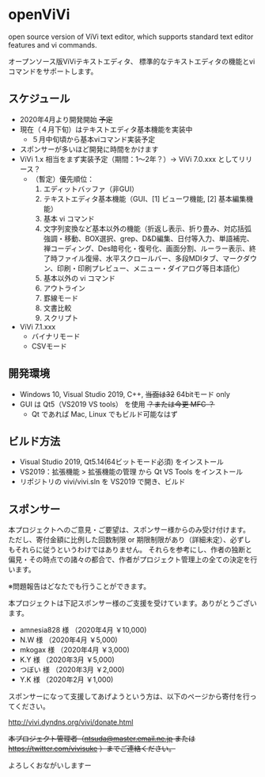 # openViVi
open source version of ViVi text editor, which supports standard text editor features and vi commands.

オープンソース版ViViテキストエディタ、
標準的なテキストエディタの機能とviコマンドをサポートします。

## スケジュール
- 2020年4月より開発開始 ~~予定~~
- 現在（４月下旬）はテキストエディタ基本機能を実装中
  - ５月中旬頃から基本viコマンド実装予定
- スポンサーが多いほど開発に時間をかけます
- ViVi 1.x 相当をまず実装予定（期間：1～2年？）→ ViVi 7.0.xxx としてリリース？
  - （暫定）優先順位：
    1. エディットバッファ（非GUI）
    1. テキストエディタ基本機能（GUI、[1] ビューワ機能, [2] 基本編集機能）
    1. 基本 vi コマンド
    1. 文字列変換など基本以外の機能（折返し表示、折り畳み、対応括弧強調・移動、BOX選択、grep、D&D編集、日付等入力、単語補完、禅コーディング、Des暗号化・復号化、画面分割、ルーラー表示、終了時ファイル復帰、水平スクロールバー、多段MDIタブ、マークダウン、印刷・印刷プレビュー、メニュー・ダイアログ等日本語化）
    1. 基本以外の vi コマンド
    1. アウトライン
    1. 罫線モード
    1. 文書比較
    1. スクリプト
- ViVi 7.1.xxx
  - バイナリモード
  - CSVモード

## 開発環境
- Windows 10, Visual Studio 2019, C++, ~~当面は32~~ 64bitモード only
- GUI は Qt5（VS2019 VS tools） を使用   ~~？または今更 MFC ？~~
  - Qt であれば Mac, Linux でもビルド可能なはず
  
## ビルド方法
- Visual Studio 2019, Qt5.14(64ビットモード必須) をインストール
- VS2019：拡張機能 > 拡張機能の管理 から Qt VS Tools をインストール
- リポジトリの vivi/vivi.sln を VS2019 で開き、ビルド

## スポンサー
本プロジェクトへのご意見・ご要望は、スポンサー様からのみ受け付けます。
ただし、寄付金額に比例した回数制限 or 期限制限があり（詳細未定）、必ずしもそれらに従うというわけではありません。
それらを参考にし、作者の独断と偏見・その時点での諸々の都合で、作者がプロジェクト管理上の全ての決定を行います。

※問題報告はどなたでも行うことができます。

本プロジェクトは下記スポンサー様のご支援を受けています。ありがとうございます。
- amnesia828 様 （2020年4月 ￥10,000)
- N.W 様 （2020年4月 ￥5,000)
- mkogax 様 （2020年4月 ￥3,000)
- K.Y 様 （2020年3月 ￥5,000)
- つぼい 様 （2020年3月 ￥2,000)
- Y.K 様 （2020年2月 ￥1,000)

スポンサーになって支援してあげようという方は、以下のページから寄付を行ってください。

http://vivi.dyndns.org/vivi/donate.html

~~本プロジェクト管理者（ntsuda@master.email.ne.jp または https://twitter.com/vivisuke ）までご連絡ください。~~

よろしくおながいしますー
